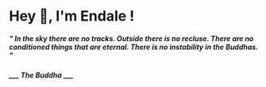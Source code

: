 <h1 title="head"> Hey 👋, I'm Endale !</h1>

**<h5><i>" In the sky there are no tracks. Outside there is no recluse. There are no conditioned things that are eternal. There is no instability in the Buddhas. "</i></h5>**

*<b>___ The Buddha ___</b>*
